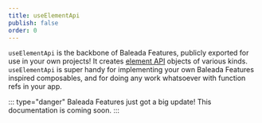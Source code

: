 ```yaml
---
title: useElementApi
publish: false
order: 0
---
```


`useElementApi` is the backbone of Baleada Features, publicly exported for use in your own projects! It creates [element API](/docs/features/shared/element-api) objects of various kinds. `useElementApi` is super handy for implementing your own Baleada Features inspired composables, and for doing any work whatsoever with function refs in your app.

::: type="danger"
Baleada Features just got a big update! This documentation is coming soon.
:::
